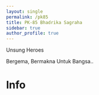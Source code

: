 ```yaml
---
layout: single
permalink: /pk85
title: PK-85 Bhadrika Sagraha
sidebar: true
author_profile: true
---
```

Unsung Heroes

Bergema, Bermakna Untuk Bangsa..

Info
====

